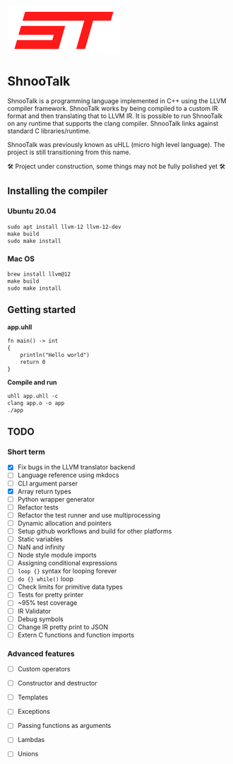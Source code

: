 ![](logo.png)

# ShnooTalk 
ShnooTalk is a programming language implemented in C++ using the LLVM compiler framework. ShnooTalk works by being compiled to a custom IR format and then translating that to LLVM IR. It is possible to run ShnooTalk on any runtime that supports the clang compiler. ShnooTalk links against standard C libraries/runtime.

ShnooTalk was previously known as uHLL (micro high level language). The project is still transitioning from this name.

🛠️ Project under construction, some things may not be fully polished yet 🛠️

## Installing the compiler

### Ubuntu 20.04 
```
sudo apt install llvm-12 llvm-12-dev
make build
sudo make install
```

### Mac OS
```
brew install llvm@12
make build
sudo make install
```

## Getting started

**app.uhll**
```
fn main() -> int
{
    println("Hello world")
    return 0
}
```

**Compile and run**
```
uhll app.uhll -c
clang app.o -o app
./app
```
## TODO

### Short term

- [x] Fix bugs in the LLVM translator backend
- [ ] Language reference using mkdocs
- [ ] CLI argument parser
- [x] Array return types
- [ ] Python wrapper generator
- [ ] Refactor tests
- [ ] Refactor the test runner and use multiprocessing
- [ ] Dynamic allocation and pointers
- [ ] Setup github workflows and build for other platforms
- [ ] Static variables
- [ ] NaN and infinity
- [ ] Node style module imports
- [ ] Assigning conditional expressions
- [ ] `loop {}` syntax for looping forever
- [ ] `do {} while()` loop
- [ ] Check limits for primitive data types
- [ ] Tests for pretty printer
- [ ] ~95% test coverage
- [ ] IR Validator
- [ ] Debug symbols
- [ ] Change IR pretty print to JSON
- [ ] Extern C functions and function imports

### Advanced features

- [ ] Custom operators
- [ ] Constructor and destructor
- [ ] Templates
- [ ] Exceptions
- [ ] Passing functions as arguments
- [ ] Lambdas
- [ ] Unions

